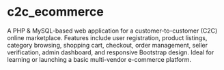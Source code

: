 # c2c_ecommerce
A PHP &amp; MySQL-based web application for a customer-to-customer (C2C) online marketplace. Features include user registration, product listings, category browsing, shopping cart, checkout, order management, seller verification, admin dashboard, and responsive Bootstrap design. Ideal for learning or launching a basic multi-vendor e-commerce platform.
